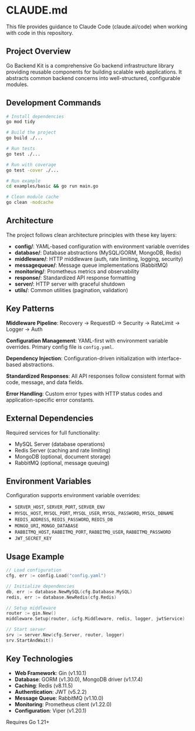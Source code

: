 # CLAUDE.md

This file provides guidance to Claude Code (claude.ai/code) when working with code in this repository.

## Project Overview

Go Backend Kit is a comprehensive Go backend infrastructure library providing reusable components for building scalable web applications. It abstracts common backend concerns into well-structured, configurable modules.

## Development Commands

```bash
# Install dependencies
go mod tidy

# Build the project
go build ./...

# Run tests
go test ./...

# Run with coverage
go test -cover ./...

# Run example
cd examples/basic && go run main.go

# Clean module cache
go clean -modcache
```

## Architecture

The project follows clean architecture principles with these key layers:

- **config/**: YAML-based configuration with environment variable overrides
- **database/**: Database abstractions (MySQL/GORM, MongoDB, Redis)
- **middleware/**: HTTP middleware (auth, rate limiting, logging, security)
- **messagequeue/**: Message queue implementations (RabbitMQ)
- **monitoring/**: Prometheus metrics and observability
- **response/**: Standardized API response formatting
- **server/**: HTTP server with graceful shutdown
- **utils/**: Common utilities (pagination, validation)

## Key Patterns

**Middleware Pipeline**: Recovery → RequestID → Security → RateLimit → Logger → Auth

**Configuration Management**: YAML-first with environment variable overrides. Primary config file is `config.yaml`.

**Dependency Injection**: Configuration-driven initialization with interface-based abstractions.

**Standardized Responses**: All API responses follow consistent format with code, message, and data fields.

**Error Handling**: Custom error types with HTTP status codes and application-specific error constants.

## External Dependencies

Required services for full functionality:
- MySQL Server (database operations)
- Redis Server (caching and rate limiting)
- MongoDB (optional, document storage)
- RabbitMQ (optional, message queuing)

## Environment Variables

Configuration supports environment variable overrides:
- `SERVER_HOST`, `SERVER_PORT`, `SERVER_ENV`
- `MYSQL_HOST`, `MYSQL_PORT`, `MYSQL_USER`, `MYSQL_PASSWORD`, `MYSQL_DBNAME`
- `REDIS_ADDRESS`, `REDIS_PASSWORD`, `REDIS_DB`
- `MONGO_URI`, `MONGO_DATABASE`
- `RABBITMQ_HOST`, `RABBITMQ_PORT`, `RABBITMQ_USER`, `RABBITMQ_PASSWORD`
- `JWT_SECRET_KEY`

## Usage Example

```go
// Load configuration
cfg, err := config.Load("config.yaml")

// Initialize dependencies
db, err := database.NewMySQL(cfg.Database.MySQL)
redis, err := database.NewRedis(cfg.Redis)

// Setup middleware
router := gin.New()
middleware.Setup(router, &cfg.Middleware, redis, logger, jwtService)

// Start server
srv := server.New(cfg.Server, router, logger)
srv.StartAndWait()
```

## Key Technologies

- **Web Framework**: Gin (v1.10.1)
- **Database**: GORM (v1.30.0), MongoDB driver (v1.17.4)
- **Caching**: Redis (v8.11.5)
- **Authentication**: JWT (v5.2.2)
- **Message Queue**: RabbitMQ (v1.10.0)
- **Monitoring**: Prometheus client (v1.22.0)
- **Configuration**: Viper (v1.20.1)

Requires Go 1.21+